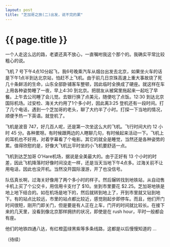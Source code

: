 ```yaml
---
layout: post
title: "芝加哥之旅(二)出发，说不完的累"
---
```


# {{ page.title }}

一个人走这么远的路，老婆还真不放心，一直嘱咐我这个那个的。我确实平常比较粗心的说。

飞机 7 号下午4点10分起飞，我6号晚乘汽车从烟台出发去北京，如果坐火车的话是下午1点半到达北京站，怕赶不上飞机。由于前几日京珠高速上重大事故烧了死几十条鲜活的生命，山东全部卧铺客车整顿，因此临时全换成了硬座。就这样在车上用各种姿势睡了一夜，早上4:30 到北京。把朋友从被窝里拖起来一起吃了早餐。上午去公司睡了会儿觉。去银行换了点美元，随便吃了点饭。12:30 到达北京国际机场。过安检、海关大约用了1个多小时，因此离3:25 登机还有一段时间。打了几个电话，遇到一个芝加哥的老头，聊了大约半了小时。打探一下当地的情况，顺便予热一下英语。就登机了。

飞机是波音 747，好几百人呢，还是第一次坐这么大的飞机。飞行时间大约 12 小时 45 分。各种累呀。有时候跟两边的人瞎聊几句，有时候起来活动一下。飞机上的耳机也不好用，对着字幕看了个电影。其它的就全是睡觉，当然还是各种姿势的累。值得欣慰的是，好像大飞机比平时坐的小飞机要舒适一点。

飞机到达芝加哥 O'Hare机场，据说是全美最大的。由于正好有 13 个小时的时差，因此飞机降落时好像时间没走一样，还是当天当地下午4点多。过海关前不让用电话，因此也没开机。当然没开国际漫游，开了也没信号。

队伍真长啊，过海关好像用了两个多小时的样子。然后辗转找到地铁站，从自动售卡机上买了个公交卡，用信用卡支付了 $10。坐到市里要花  $2.25。芝加哥地铁是地上地下结合的。如在机场是地下的，然后就转到地上了，开到市里就又钻到地下。有的站点比较远，市里的站点都比较近，感觉刚起步即停车。而且，他们开门时间很短，刚开门即关门，但是要是有人正在上车，门开的时间就比较长。在接下来的几天里，没看到像北京那样拥挤的状况，即使是在 rush  hour，平时一般都会有座。

他们的地铁四通八达，有红橙蓝绿黑紫等多条线路，这都是以后慢慢知道的 ...

（待续）
